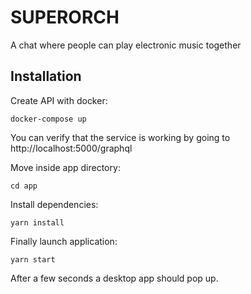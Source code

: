 # SUPERORCH

A chat where people can play electronic music together

## Installation

Create API with docker:

```
docker-compose up
```

You can verify that the service is working by going to http://localhost:5000/graphql

Move inside app directory:

```
cd app
```

Install dependencies:

```
yarn install
```

Finally launch application:

```
yarn start
```

After a few seconds a desktop app should pop up.
